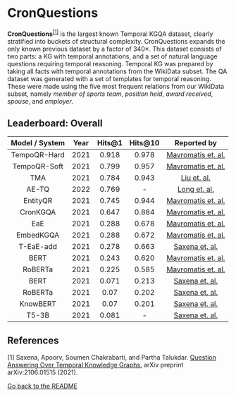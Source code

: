 # CronQuestions

**CronQuestions**<sup>[[1]](#myfootnote1)</sup> is the largest known Temporal KGQA dataset, clearly stratified into buckets of structural complexity. CronQuestions expands the only known previous dataset by a factor of 340×.
This dataset consists of two parts: a KG with temporal annotations, and a set of natural language questions requiring temporal reasoning. Temporal KG was prepared by taking all facts with temporal 
annotations from the WikiData subset. The QA dataset was generated with a set of templates for temporal reasoning. These were made using the five most frequent relations from our WikiData subset, namely
_member of sports team_, _position held_, _award received_, _spouse_, and _employer_. 

## Leaderboard: Overall

| Model / System | Year  | Hits@1 | Hits@10 |                         Reported by                          |
|:--------------:|:-----:|:------:|:-------:|:------------------------------------------------------------:|
|  TempoQR-Hard  | 2021  | 0.918  |  0.978  |  [Mavromatis et. al.](https://arxiv.org/pdf/2112.05785.pdf)  |
|  TempoQR-Soft  | 2021  | 0.799  |  0.957  |  [Mavromatis et. al.](https://arxiv.org/pdf/2112.05785.pdf)  |
|    TMA         | 2021  | 0.784  |  0.943  |  [Liu et. al.](https://arxiv.org/pdf/2302.12529.pdf)         |
|     AE-TQ      | 2022  | 0.769  |    -    |  [Long et. al.](https://link.springer.com/chapter/10.1007/978-3-031-20891-1_6)         |
|    EntityQR    | 2021  | 0.745  |  0.944  |  [Mavromatis et. al.](https://arxiv.org/pdf/2112.05785.pdf)  |
|    CronKGQA    | 2021  | 0.647  |  0.884  |  [Mavromatis et. al.](https://arxiv.org/pdf/2112.05785.pdf)  |
|      EaE       | 2021  | 0.288  |  0.678  |  [Mavromatis et. al.](https://arxiv.org/pdf/2112.05785.pdf)  |
|   EmbedKGQA    | 2021  | 0.288  |  0.672  |  [Mavromatis et. al.](https://arxiv.org/pdf/2112.05785.pdf)  |
|   T-EaE-add    | 2021  | 0.278  |  0.663  |    [Saxena et. al.](https://arxiv.org/pdf/2106.01515.pdf)    |
|      BERT      | 2021  | 0.243  |  0.620  |  [Mavromatis et. al.](https://arxiv.org/pdf/2112.05785.pdf)  |
|    RoBERTa     | 2021  | 0.225  |  0.585  |  [Mavromatis et. al.](https://arxiv.org/pdf/2112.05785.pdf)  |
|      BERT      | 2021  | 0.071  |  0.213  |    [Saxena et. al.](https://arxiv.org/pdf/2106.01515.pdf)    |
|    RoBERTa     | 2021  |  0.07  |  0.202  |    [Saxena et. al.](https://arxiv.org/pdf/2106.01515.pdf)    |
|    KnowBERT    | 2021  |  0.07  |  0.201  |    [Saxena et. al.](https://arxiv.org/pdf/2106.01515.pdf)    |
|     T5-3B      | 2021  | 0.081  |    -    |    [Saxena et. al.](https://arxiv.org/pdf/2106.01515.pdf)    |


## References
<a name="myfootnote1">[1]</a> Saxena, Apoorv, Soumen Chakrabarti, and Partha Talukdar. [Question Answering Over Temporal Knowledge Graphs.](https://arxiv.org/abs/2106.01515) arXiv preprint arXiv:2106.01515 (2021).


[Go back to the README](../README.md)
